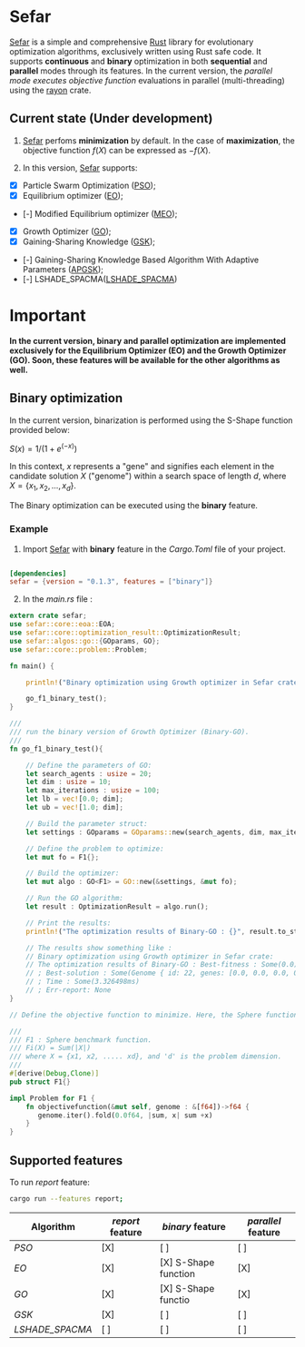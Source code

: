 # Sefar

[Sefar](https://github.com/SaadDAHMANI/sefar) is a simple and comprehensive [Rust](https://github.com/rust-lang/rust) library for evolutionary optimization algorithms, exclusively written using Rust safe code. It supports **continuous** and **binary** optimization in both **sequential** and **parallel** modes through its features. In the current version, the *_parallel mode executes objective function_* evaluations in parallel (multi-threading) using the [rayon](https://github.com/rayon-rs/rayon) crate.

## Current state (Under development)

1. [Sefar](https://github.com/SaadDAHMANI/sefar) perfoms **minimization** by default. In the case of **maximization**, the objective function $f(X)$ can be expressed as $-f(X)$.

2. In this version, [Sefar](https://github.com/SaadDAHMANI/sefar) supports:

- [X] Particle Swarm Optimization ([PSO](https://doi.org/10.1109/ICNN.1995.488968));
- [X] Equilibrium optimizer ([EO](https://doi.org/10.1016/j.knosys.2019.105190));
- [-] Modified Equilibrium optimizer ([MEO](https://doi.org/10.1016/j.asoc.2020.106542));
- [X] Growth Optimizer ([GO](https://doi.org/10.1016/j.knosys.2022.110206));
- [X] Gaining-Sharing Knowledge ([GSK](https://doi.org/10.1007/s13042-019-01053-x));
- [-] Gaining-Sharing Knowledge Based Algorithm With Adaptive Parameters ([APGSK](https://doi:10.1109/ACCESS.2021.3076091));
- [-] LSHADE_SPACMA([LSHADE_SPACMA](https://ieeexplore.ieee.org/document/7969307))


# Important

**In the current version, binary and parallel optimization are implemented exclusively for the Equilibrium Optimizer (EO) and the Growth Optimizer (GO). Soon, these features will be available for the other algorithms as well.**

## Binary optimization

In the current version, binarization is performed using the S-Shape function provided below:

$S(x) = 1/(1 + e^{(-x)})$

In this context, *x* represents a "gene" and signifies each element in the candidate solution *X* ("genome") within a search space of length *d*, where $X= \{x_1, x_2, ..., x_d\}$.

The Binary optimization can be executed using the **binary** feature.

### Example
1. Import [Sefar](https://github.com/SaadDAHMANI/sefar) with **binary** feature in the *Cargo.Toml* file of your project.

```toml

[dependencies]
sefar = {version = "0.1.3", features = ["binary"]}
```

2. In the *main.rs* file :

```rust
extern crate sefar;
use sefar::core::eoa::EOA;
use sefar::core::optimization_result::OptimizationResult;
use sefar::algos::go::{GOparams, GO};
use sefar::core::problem::Problem;

fn main() {

    println!("Binary optimization using Growth optimizer in Sefar crate:");

    go_f1_binary_test();
}

///
/// run the binary version of Growth Optimizer (Binary-GO).
///
fn go_f1_binary_test(){

    // Define the parameters of GO:
    let search_agents : usize = 20;
    let dim : usize = 10;
    let max_iterations : usize = 100;
    let lb = vec![0.0; dim];
    let ub = vec![1.0; dim];

    // Build the parameter struct:
    let settings : GOparams = GOparams::new(search_agents, dim, max_iterations, &lb, &ub);

    // Define the problem to optimize:
    let mut fo = F1{};

    // Build the optimizer:
    let mut algo : GO<F1> = GO::new(&settings, &mut fo);

    // Run the GO algorithm:
    let result : OptimizationResult = algo.run();

    // Print the results:
    println!("The optimization results of Binary-GO : {}", result.to_string());

    // The results show something like :
    // Binary optimization using Growth optimizer in Sefar crate:
    // The optimization results of Binary-GO : Best-fitness : Some(0.0)
    // ; Best-solution : Some(Genome { id: 22, genes: [0.0, 0.0, 0.0, 0.0, 0.0, 0.0, 0.0, 0.0, 0.0, 0.0], fitness: Some(0.0) })
    // ; Time : Some(3.326498ms)
    // ; Err-report: None
}

// Define the objective function to minimize. Here, the Sphere function is implemented.

///
/// F1 : Sphere benchmark function.
/// Fi(X) = Sum(|X|)
/// where X = {x1, x2, ..... xd}, and 'd' is the problem dimension.
///
#[derive(Debug,Clone)]
pub struct F1{}

impl Problem for F1 {
    fn objectivefunction(&mut self, genome : &[f64])->f64 {
       genome.iter().fold(0.0f64, |sum, x| sum +x)
    }
}
```

## Supported features

To run *report* feature:

```bash
cargo run --features report;
```

|Algorithm       | *_report_* feature | *_binary_* feature   |  *_parallel_* feature |
|----------------|--------------------|----------------------|-----------------------|
|*PSO*           | [X]                | [ ]                  | [ ]                   |
|*EO*            | [X]                | [X] S-Shape function | [X]                   |
|*GO*            | [X]                | [X] S-Shape functio  | [X]                   |
|*GSK*           | [X]                | [ ]                  | [ ]                   |
|*LSHADE_SPACMA* | [ ]                | [ ]                  | [ ]                   |

